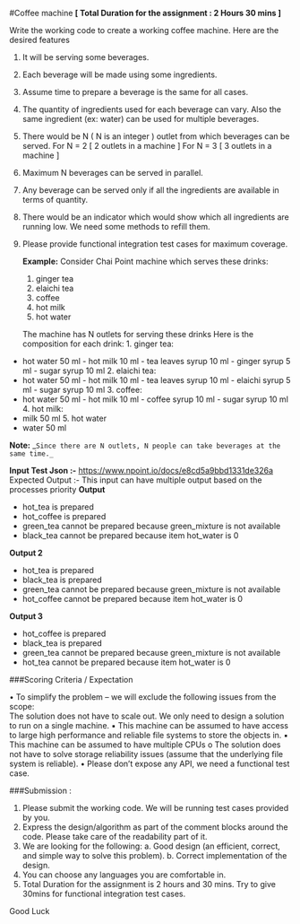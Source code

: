 #Coffee machine
**[ Total Duration for the assignment : 2 Hours 30 mins ]** 

Write the working code to create a working coffee machine. Here are the desired features 
1. It will be serving some beverages. 
2. Each beverage will be made using some ingredients. 
3. Assume time to prepare a beverage is the same for all cases. 
4. The quantity of ingredients used for each beverage can vary. Also the same 
ingredient (ex: water) can be used for multiple beverages. 
5. There would be N ( N is an integer ) outlet from which beverages can be 
served. 
For N = 2 [ 2 outlets in a machine ] 
For N = 3 [ 3 outlets in a machine ] 
6. Maximum N beverages can be served in parallel. 
7. Any beverage can be served only if all the ingredients are available in terms of quantity. 
8. There would be an indicator which would show which all ingredients are running low. We need some methods to refill them. 
9. Please provide functional integration test cases for maximum coverage. 

    **Example:** 
    Consider Chai Point machine which serves these drinks: 
    1. ginger tea 
    2. elaichi tea 
    3. coffee 
    4. hot milk 
    5. hot water 
    
    The machine has N outlets for serving these drinks 
    Here is the composition for each drink: 1. ginger tea: 
- hot water 50 ml - hot milk 10 ml - tea leaves syrup 10 ml - ginger syrup 5 ml - sugar syrup 10 ml 2. elaichi tea: 
- hot water 50 ml - hot milk 10 ml - tea leaves syrup 10 ml - elaichi syrup 5 ml - sugar syrup 10 ml 3. coffee: 
- hot water 50 ml - hot milk 10 ml - coffee syrup 10 ml - sugar syrup 10 ml 4. hot milk: 
- milk 50 ml 5. hot water 
- water 50 ml 

**Note:** _`Since there are N outlets, N people can take beverages at the same time._ `

**Input Test Json :-** https://www.npoint.io/docs/e8cd5a9bbd1331de326a Expected Output :- This input can have multiple output based on the processes priority 
**Output** 
- hot_tea is prepared 
- hot_coffee is prepared 
- green_tea cannot be prepared because green_mixture is not available 
- black_tea cannot be prepared because item hot_water is 0 

**Output 2** 
- hot_tea is prepared 
- black_tea is prepared 
- green_tea cannot be prepared because green_mixture is not available 
- hot_coffee cannot be prepared because item hot_water is 0 

**Output 3** 
- hot_coffee is prepared 
- black_tea is prepared 
- green_tea cannot be prepared because green_mixture is not available 
- hot_tea cannot be prepared because item hot_water is 0 

###Scoring Criteria / Expectation 

• To simplify the problem – we will exclude the following issues from the scope:  
 The solution does not have to scale out. We only need to design 
 a solution to run on a single machine. 
    ▪ This machine can be assumed to have access to large high performance and reliable file systems to store the objects in. 
    ▪ This machine can be assumed to have multiple CPUs o The solution does not have to solve storage reliability issues 
    (assume that the underlying file system is reliable). 
• Please don’t expose any API, we need a functional test case. 

###Submission : 
1. Please submit the working code. We will be running test cases 
provided by you. 
2. Express the design/algorithm as part of the comment blocks around the 
code. Please take care of the readability part of it. 
3. We are looking for the following: 
    a. Good design (an efficient, correct, and simple way to solve this problem). 
    b. Correct implementation of the design. 
4. You can choose any languages you are comfortable in. 
5. Total Duration for the assignment is 2 hours and 30 mins. Try to give 30mins for functional integration test cases. 

Good Luck 
